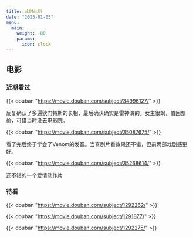 ```yaml
---
title: 此时此刻
date: "2025-01-03"
menu:
  main:
    weight: -80
    params:
      icon: clock
---
```


## 电影

### 近期看过

{{< douban "https://movie.douban.com/subject/34996127/" >}}

反复确认了多遍狄门特斯的长相，最后确认确实是雷神演的。女主很飒，值回票价，可惜当时没去电影院。

{{< douban "https://movie.douban.com/subject/35087675/" >}}

看了完后终于学会了Venom的发音。当喜剧片看效果还不错，但前两部戏剧感更好。

{{< douban "https://movie.douban.com/subject/35268614/" >}}

还不错的一个爱情动作片

### 待看

{{< douban "https://movie.douban.com/subject/1292262/" >}}

{{< douban "https://movie.douban.com/subject/1291877/" >}}

{{< douban "https://movie.douban.com/subject/1292275/" >}}
